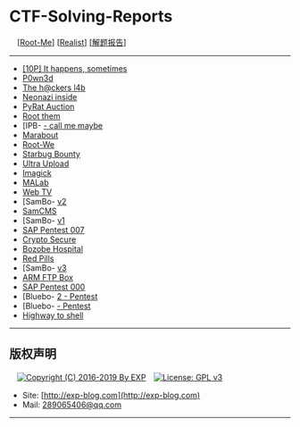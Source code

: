 # CTF-Solving-Reports
　[[Root-Me](https://www.root-me.org/)] [[Realist](https://www.root-me.org/en/Challenges/Realist/)] [[解题报告](http://exp-blog.com/2019/01/02/pid-2597/9/)]

------

- [\[10P\] It happens, sometimes](http://exp-blog.com/2019/01/02/pid-2690/)
- [P0wn3d](#)
- [The h@ckers l4b](#)
- [Neonazi inside](#)
- [PyRat Auction](#)
- [Root them](#)
- [IPB- [- call me maybe](#)
- [Marabout](#)
- [Root-We](#)
- [Starbug Bounty](#)
- [Ultra Upload](#)
- [Imagick](#)
- [MALab](#)
- [Web TV](#)
- [SamBo- [v2](#)
- [SamCMS](#)
- [SamBo- [v1](#)
- [SAP Pentest 007](#)
- [Crypto Secure](#)
- [Bozobe Hospital](#)
- [Red Pills](#)
- [SamBo- [v3](#)
- [ARM FTP Box](#)
- [SAP Pentest 000](#)
- [Bluebo- [2 - Pentest](#)
- [Bluebo- [- Pentest](#)
- [Highway to shell](#)

------

## 版权声明

　[![Copyright (C) 2016-2019 By EXP](https://img.shields.io/badge/Copyright%20(C)-2006~2019%20By%20EXP-blue.svg)](http://exp-blog.com)　[![License: GPL v3](https://img.shields.io/badge/License-GPL%20v3-blue.svg)](https://www.gnu.org/licenses/gpl-3.0)
  

- Site: [http://exp-blog.com](http://exp-blog.com) 
- Mail: <a href="mailto:289065406@qq.com?subject=[EXP's Github]%20Your%20Question%20（请写下您的疑问）&amp;body=What%20can%20I%20help%20you?%20（需要我提供什么帮助吗？）">289065406@qq.com</a>


------
